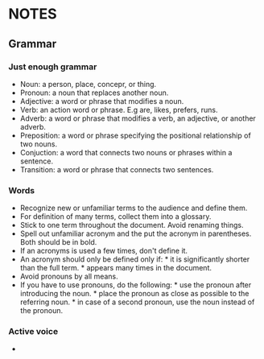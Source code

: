 # NOTES
## Grammar
### Just enough grammar
- Noun: a person, place, concepr, or thing.
- Pronoun: a noun that replaces another noun.
- Adjective: a word or phrase that modifies a noun.
- Verb: an action word or phrase. E.g are, likes, prefers, runs.
- Adverb: a word or phrase that modifies a verb, an adjective, or another adverb.
- Preposition: a word or phrase specifying the positional relationship of two nouns.
- Conjuction: a word that connects two nouns or phrases within a sentence.
- Transition: a word or phrase that connects two sentences.

### Words
- Recognize new or unfamiliar terms to the audience and define them.
- For definition of many terms, collect them into a glossary.
- Stick to one term throughout the document. Avoid renaming things.
- Spell out unfamiliar acronym and the put the acronym in parentheses. Both should be in bold.
- If an acronyms is used a few times, don't define it.
- An acronym should only be defined only if: * it is significantly shorter than the full term.
					     * appears many times in the document.
- Avoid pronouns by all means. 
- If you have to use pronouns, do the following: * use the pronoun after introducing the noun.
						 * place the pronoun as close as possible to the referring noun.
						 * in case of a second pronoun, use the noun instead of the pronoun.

### Active voice
- 
